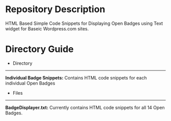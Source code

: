  Repository Description
=========================

HTML Based Simple Code Snippets for Displaying Open Badges using Text widget for Baseic Wordpress.com sites.

 Directory Guide
=================

* Directory 
 -----------
**Individual Badge Snippets:** Contains HTML code snippets for each individual Open Badges

* Files 
 -------
**BadgeDisplayer.txt:** Currently contains HTML code snippets for all 14 Open Badges.
